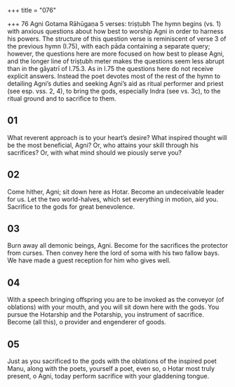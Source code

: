 +++
title = "076"

+++
76
Agni
Gotama Rāhūgaṇa
5 verses: triṣṭubh
The hymn begins (vs. 1) with anxious questions about how best to worship Agni  in order to harness his powers. The structure of this question verse is reminiscent  of verse 3 of the previous hymn (I.75), with each pāda containing a separate  query; however, the questions here are more focused on how best to please Agni,  and the longer line of triṣṭubh meter makes the questions seem less abrupt than  in the gāyatrī of I.75.3. As in I.75 the questions here do not receive explicit  answers. Instead the poet devotes most of the rest of the hymn to detailing Agni’s  duties and seeking Agni’s aid as ritual performer and priest (see esp. vss. 2, 4), to  bring the gods, especially Indra (see vs. 3c), to the ritual ground and to sacrifice  to them.
## 01
What reverent approach is to your heart’s desire? What inspired thought  will be the most beneficial, Agni?
Or, who attains your skill through his sacrifices? Or, with what mind  should we piously serve you?

## 02
Come hither, Agni; sit down here as Hotar. Become an undeceivable  leader for us.
Let the two world-halves, which set everything in motion, aid you.
Sacrifice to the gods for great benevolence.
## 03
Burn away all demonic beings, Agni. Become for the sacrifices the  protector from curses.
Then convey here the lord of soma with his two fallow bays. We have  made a guest reception for him who gives well.
## 04
With a speech bringing offspring you are to be invoked as the conveyor  (of oblations) with your mouth, and you will sit down here with
the gods.
You pursue the Hotarship and the Potarship, you instrument of sacrifice.  Become (all this), o provider and engenderer of goods.
## 05
Just as you sacrificed to the gods with the oblations of the inspired poet  Manu, along with the poets, yourself a poet,
even so, o Hotar most truly present, o Agni, today perform sacrifice with  your gladdening tongue.